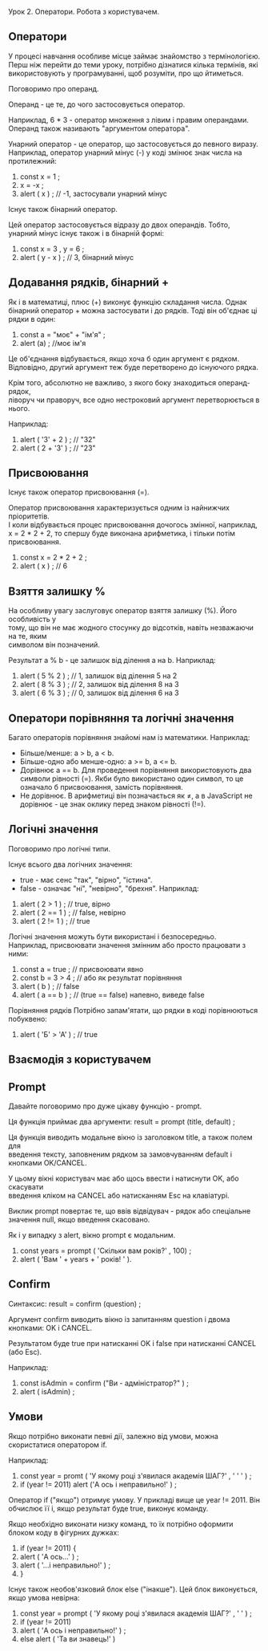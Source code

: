 Урок 2. Оператори. Робота з користувачем.

Оператори
----------

У процесі навчання особливе місце займає знайомство з термінологією.	
Перш ніж перейти до теми уроку, потрібно дізнатися кілька термінів, які	
використовують у програмуванні, щоб розуміти, про що йтиметься.

Поговоримо про операнд.	

Операнд - це те, до чого застосовується оператор. 

Наприклад, 6 * 3 - оператор множення з лівим і правим операндами. Операнд також	
називають "аргументом оператора".

Унарний оператор - це оператор, що застосовується до певного виразу.	
Наприклад, оператор унарний мінус (-) у коді змінює знак числа на	
протилежний:

1. const x = 1 ;
2. x = -x ;
3. alert ( x ) ; // -1, застосували унарний мінус

Існує також бінарний оператор.	

Цей оператор застосовується відразу до двох	
операндів.	Тобто, унарний мінус існує також і в бінарній формі:

1. const x = 3 , y = 6 ;
2. alert ( y - x ) ; // 3, бінарний мінус

Додавання рядків, бінарний +
-----------------------------

Як і в математиці, плюс (+) виконує функцію складання числа.
Однак бінарний оператор + можна застосувати і до рядків. Тоді він об'єднає ці рядки в один:

1. const a = "моє" + "ім'я" ;
2. alert (a) ; //моє ім'я

Це об'єднання відбувається, якщо хоча б один аргумент є рядком.	
Відповідно, другий аргумент теж буде перетворено до існуючого рядка.

Крім того, абсолютно не важливо, з якого боку знаходиться операнд-рядок,	
ліворуч чи праворуч, все одно нестроковий аргумент перетворюється в нього. 

Наприклад:
1. alert ( '3' + 2 ) ; // "32"
2. alert ( 2 + '3' ) ; // "23"

Присвоювання
-------------

Існує також оператор присвоювання (=).

Оператор присвоювання характеризується одним із найнижчих пріоритетів.	
І коли відбувається процес присвоювання дочогось змінної, 
наприклад, x = 2 * 2 + 2, то спершу буде виконана арифметика, і тільки потім присвоювання.

1. const x = 2 * 2 + 2 ;
2. alert ( x ) ; // 6

Взяття залишку %
-----------------

На особливу увагу заслуговує оператор взяття залишку (%). Його особливість у	
тому, що він не має жодного стосунку до відсотків, навіть незважаючи на те, яким	
символом він позначений.

Результат a % b - це залишок від ділення a на b.
Наприклад:
1. alert ( 5 % 2 ) ; // 1, залишок від ділення 5 на 2
2. alert ( 8 % 3 ) ; // 2, залишок від ділення 8 на 3
3. alert ( 6 % 3 ) ; // 0, залишок від ділення 6 на 3

Оператори порівняння та логічні значення
-----------------------------------------

Багато операторів порівняння знайомі нам із математики.	
Наприклад:
- Більше/менше: a > b, a < b.
- Більше-одно або менше-одно: a >= b, a <= b.
- Дорівнює a == b.	Для проведення порівняння використовують два символи рівності (=).
Якби було використано один символ, то це означало б	
присвоювання, замість порівняння.
- Не дорівнює.	В арифметиці він позначається як ≠, а в JavaScript не дорівнює - це	
знак оклику перед знаком рівності (!=).

Логічні значення
-----------------

Поговоримо про логічні типи.

Існує всього два логічних значення:
- true - має сенс "так", "вірно", "істина".
- false - означає "ні", "невірно", "брехня".
Наприклад:
1. alert ( 2 > 1 ) ; // true, вірно
2. alert ( 2 == 1 ) ; // false, невірно
3. alert ( 2 != 1 ) ; // true

Логічні значення можуть бути використані і безпосередньо.	 
Наприклад, присвоювати значення змінним або просто працювати з ними:
1. const a = true ; // присвоювати явно
2. const b = 3 > 4 ; // або як результат порівняння
3. alert ( b ) ; // false
4. alert ( a == b ) ; // (true == false) напевно, виведе false

Порівняння рядків
Потрібно запам'ятати, що рядки в коді порівнюються побуквено:
1. alert ( 'Б' > 'А' ) ; // true

Взаємодія з користувачем
-------------------------

Prompt
------

Давайте поговоримо про дуже цікаву функцію - prompt.

Ця функція приймає два аргументи:
 result = prompt (title, default) ;

Ця функція виводить модальне вікно із заголовком title, а також полем для	
введення тексту, заповненим рядком за замовчуванням default і кнопками OK/CANCEL.

У цьому вікні користувач має або щось ввести і натиснути OK, або скасувати	
введення кліком на CANCEL або натисканням Esc на клавіатурі.

Виклик prompt повертає те, що ввів відвідувач - рядок або спеціальне	
значення null, якщо введення скасовано.

Як і у випадку з alert, вікно prompt є модальним. 
1. const years = prompt ( 'Скільки вам років?' , 100) ;
2. alert ( 'Вам ' + years + ' років! ' ).

Confirm
--------

Синтаксис:
 result = confirm (question) ;

Аргумент confirm виводить вікно із запитанням question і двома кнопками: OK і CANCEL.

Результатом буде true при натисканні OK і false при натисканні CANCEL (або Esc).

Наприклад:
1. const isAdmin = confirm ("Ви - адміністратор?" ) ;
2. alert ( isAdmin) ;

Умови
------

Якщо потрібно виконати певні дії, залежно від умови, можна скористатися оператором if.

Наприклад:
1. const year = promt ( 'У якому році з'явилася академія ШАГ?' , ' ' ' ) ;
2. if (year != 2011) alert ('А ось і неправильно!' ) ;

Оператор if ("якщо") отримує умову.	 У прикладі вище це year != 2011. Він	
обчислює її і, якщо результат буде true, виконує команду.

Якщо необхідно виконати низку команд, то їх потрібно оформити блоком коду в	
фігурних дужках:
1. if (year != 2011) {
2. alert ( 'А ось...' ) ;
3. alert ( '...і неправильно!' ) ;
4. }

Існує також необов'язковий блок else ("інакше"). 
Цей блок виконується, якщо умова невірна:
1. const year = prompt ( 'У якому році з'явилася академія ШАГ?' , ' ' ) ;
2. if (year != 2011) 
4. alert ( 'А ось і неправильно!' ) ;
3. else alert ( 'Та ви знавець!' )